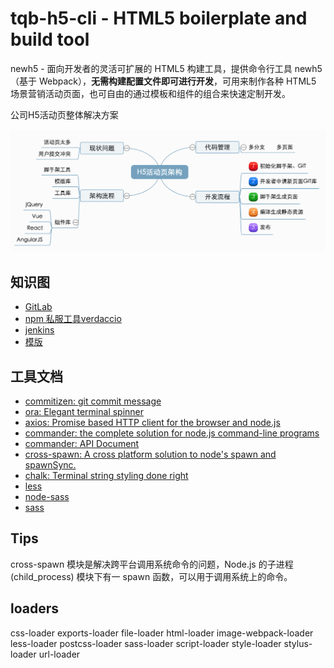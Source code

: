 # tqb-h5-cli - HTML5 boilerplate and build tool

newh5 - 面向开发者的灵活可扩展的 HTML5 构建工具，提供命令行工具 newh5（基于 Webpack），**无需构建配置文件即可进行开发**，可用来制作各种 HTML5 场景营销活动页面，也可自由的通过模板和组件的组合来快速定制开发。

公司H5活动页整体解决方案

![架构图](./screenshot/artiche.png)

## 知识图
- [GitLab](https://about.gitlab.com/)
- [npm 私服工具verdaccio](https://github.com/verdaccio/verdaccio)
- [jenkins](https://jenkins.io/)
- [模版](https://github.com/newh5-templates)

## 工具文档
- [commitizen: git commit message](https://taoqianbao.github.io/2018/03/06/git/git-cz/)
- [ora: Elegant terminal spinner](https://www.npmjs.com/package/ora)
- [axios: Promise based HTTP client for the browser and node.js](https://github.com/axios/axios)
- [commander: the complete solution for node.js command-line programs](https://www.npmjs.com/package/commander) 
- [commander: API Document](http://tj.github.io/commander.js/) 
- [cross-spawn: A cross platform solution to node's spawn and spawnSync.](https://github.com/moxystudio/node-cross-spawn)
- [chalk: Terminal string styling done right](https://github.com/chalk/chalk)
- [less]()
- [node-sass]()
- [sass]()


## Tips
cross-spawn 模块是解决跨平台调用系统命令的问题，Node.js 的子进程 (child_process) 模块下有一 spawn 函数，可以用于调用系统上的命令。


## loaders
css-loader exports-loader
file-loader html-loader image-webpack-loader less-loader postcss-loader sass-loader
script-loader style-loader stylus-loader url-loader